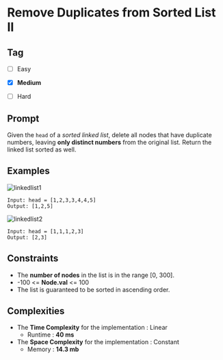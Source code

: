 # Remove Duplicates from Sorted List II
## Tag
- [ ] Easy  
- [x] **Medium** 
- [ ] Hard  
  

## Prompt
Given the `head` of a *sorted linked list*, delete all nodes that have duplicate numbers, leaving **only distinct numbers** from the original list. Return the linked list sorted as well.    
  
## Examples

![linkedlist1](https://user-images.githubusercontent.com/74072261/119411730-8002fe80-bd08-11eb-905e-ab249496b83f.jpg)
```
Input: head = [1,2,3,3,4,4,5]
Output: [1,2,5]
```

![linkedlist2](https://user-images.githubusercontent.com/74072261/119411749-85604900-bd08-11eb-80ee-b406fae4a352.jpg)
```
Input: head = [1,1,1,2,3]
Output: [2,3]
```
  
## Constraints
* The **number of nodes** in the list is in the range [0, 300].
* -100 <= **Node.val** <= 100
* The list is guaranteed to be sorted in ascending order.
  
## Complexities
* The **Time Complexity** for the implementation : Linear
  * Runtime : **40 ms**  
* The **Space Complexity** for the implementation : Constant
  * Memory : **14.3 mb**
